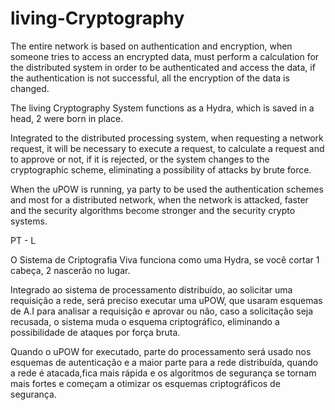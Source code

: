 # living-Cryptography
The entire network is based on authentication and encryption, when someone tries to access an encrypted data, must perform a calculation for the distributed system in order to be authenticated and access the data, if the authentication is not successful, all the encryption of the data is changed.

The living Cryptography System functions as a Hydra, which is saved in a head, 2 were born in place.

Integrated to the distributed processing system, when requesting a network request, it will be necessary to execute a request, to calculate a request and to approve or not, if it is rejected, or the system changes to the cryptographic scheme, eliminating a possibility of attacks by brute force.

When the uPOW is running, ya party to be used the authentication schemes and most for a distributed network, when the network is attacked, faster and the security algorithms become stronger and the security crypto systems.

PT - L

O Sistema de Criptografia Viva funciona como uma Hydra, se você cortar 1 cabeça, 2 nascerão no lugar.

Integrado ao sistema de processamento distribuído, ao solicitar uma requisição a rede, será preciso executar uma uPOW, que usaram esquemas de A.I para analisar a requisição e aprovar ou não, caso a solicitação seja recusada, o sistema muda o esquema criptográfico, eliminando a possibilidade de ataques por força bruta. 

Quando o uPOW for executado, parte do processamento será usado nos esquemas de autenticação e a maior parte para a rede distribuída, quando a rede é atacada,fica mais rápida e os algoritmos de segurança se tornam mais fortes e começam a otimizar os esquemas criptográficos de segurança.  
